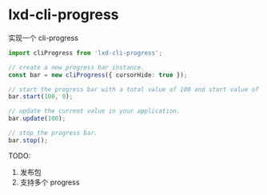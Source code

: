 # lxd-cli-progress
实现一个 cli-progress

```typescript
import cliProgress from 'lxd-cli-progress';

// create a new progress bar instance.
const bar = new cliProgress({ cursorHide: true });

// start the progress bar with a total value of 100 and start value of 0.
bar.start(100, 0);

// update the current value in your application.
bar.update(100);

// stop the progress bar.
bar.stop();
```

TODO:
1. 发布包
2. 支持多个 progress